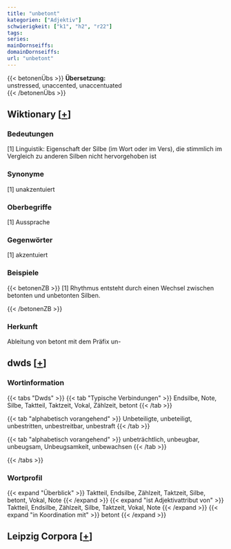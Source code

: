 ```yaml
---
title: "unbetont"
kategorien: ["Adjektiv"]
schwierigkeit: ["k1", "h2", "r22"]
tags:
series:
mainDornseiffs:
domainDornseiffs:
url: "unbetont"
---
```


{{< betonenÜbs >}}
**Übersetzung:**  
unstressed, unaccented, unaccentuated  
{{< /betonenÜbs >}}

## Wiktionary [[+](https://de.wiktionary.org/wiki/unbetont)]

### Bedeutungen
[1] Linguistik: Eigenschaft der Silbe (im Wort oder im Vers), die stimmlich im Vergleich zu anderen Silben nicht hervorgehoben ist  

### Synonyme
[1] unakzentuiert  

### Oberbegriffe
[1] Aussprache  

### Gegenwörter
[1] akzentuiert  

### Beispiele
{{< betonenZB >}}
[1] Rhythmus entsteht durch einen Wechsel zwischen betonten und unbetonten Silben.  

{{< /betonenZB >}}
### Herkunft
Ableitung von betont mit dem Präfix un-  



## dwds [[+](https://www.dwds.de/wb/unbetont)]

### Wortinformation
{{< tabs "Dwds" >}}
{{< tab "Typische Verbindungen" >}}
Endsilbe, Note, Silbe, Taktteil, Taktzeit, Vokal, Zählzeit, betont
{{< /tab >}}

{{< tab "alphabetisch vorangehend" >}}
Unbeteiligte, unbeteiligt, unbestritten, unbestreitbar, unbestraft
{{< /tab >}}

{{< tab "alphabetisch vorangehend" >}}
unbeträchtlich, unbeugbar, unbeugsam, Unbeugsamkeit, unbewachsen
{{< /tab >}}

{{< /tabs >}}

### Wortprofil
{{< expand "Überblick" >}} Taktteil, Endsilbe, Zählzeit, Taktzeit, Silbe, betont, Vokal, Note {{< /expand >}}
{{< expand "ist Adjektivattribut von" >}} Taktteil, Endsilbe, Zählzeit, Silbe, Taktzeit, Vokal, Note {{< /expand >}}
{{< expand "in Koordination mit" >}} betont {{< /expand >}}

## Leipzig Corpora [[+](https://corpora.uni-leipzig.de/en/res?word=unbetont&corpusId=deu_newscrawl-public_2018)]

